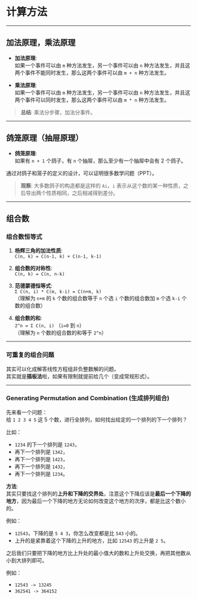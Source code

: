 # 计算方法

---

## 加法原理，乘法原理

- **加法原理**:  
  如果一个事件可以由 `m` 种方法发生，另一个事件可以由 `n` 种方法发生，并且这两个事件不能同时发生，那么这两个事件可以由 `m + n` 种方法发生。

- **乘法原理**:  
  如果一个事件可以由 `m` 种方法发生，另一个事件可以由 `n` 种方法发生，并且这两个事件可以同时发生，那么这两个事件可以由 `m * n` 种方法发生。

> **总结**: 乘法分步骤，加法分事件。

---

## 鸽笼原理（抽屉原理）

- **鸽笼原理**:  
  如果有 `n + 1` 个鸽子，有 `n` 个抽屉，那么至少有一个抽屉中会有 2 个鸽子。

通过对鸽子和笼子的定义的设计，可以证明很多数学问题（PPT）。

> **观察**: 大多数鸽子的构造都是这样的 `Ai`，`i` 表示从这个数的某一种性质，之后导出两个性质相同，之后相减得到差分。

---

## 组合数

### 组合数恒等式

1. **杨辉三角的加法性质**:  
   `C(n, k) = C(n-1, k) + C(n-1, k-1)`

2. **组合数的对称性**:  
   `C(n, k) = C(n, n-k)`

3. **范德蒙德恒等式**:  
   `Σ C(n, i) * C(m, k-i) = C(n+m, k)`  
   （理解为 `n+m` 的 `k` 个数的组合数等于 `n` 个选 `i` 个数的组合数加 `m` 个选 `k-i` 个数的组合数）

4. **组合数的和**:  
   `2^n = Σ C(n, i)` （`i=0` 到 `n`）  
   （理解为 `n` 个数的组合数的和等于 `2^n`）

---

### 可重复的组合问题

其实可以化成解答线性方程组非负整数解的问题。  
其实就是**插板法**啦，如果有限制就提前给几个（变成常规形式）。

---

### Generating Permutation and Combination (生成排列组合)

先来看一个问题：  
给 `1 2 3 4 5` 这 5 个数，进行全排列，如何找出给定的一个排列的下一个排列？  

比如：  

- `1234` 的下一个排列是 `1243`，  
- 再下一个排列是 `1342`，  
- 再下一个排列是 `1423`，  
- 再下一个排列是 `1432`，  
- 再下一个排列是 `1234`。

**方法**:  
其实只要找这个排列的**上升和下降的交界处**，注意这个下降应该是**最后一个下降的地方**，因为最后一个下降的地方无论如何改变这个地方的次序，都是比这个数小的。

例如：  

- `12543`，下降的是 `5 4 3`，你怎么改变都是比 `543` 小的。  
- 上升的是紧靠着这个下降的上升的地方，比如 `12543` 的上升是 `2 5`。  

之后我们只要把下降的地方比上升处的最小值大的数和上升处交换，再把其他数从小到大排列即可。  

例如：  

- `12543 -> 13245`  
- `362541 -> 364152`
